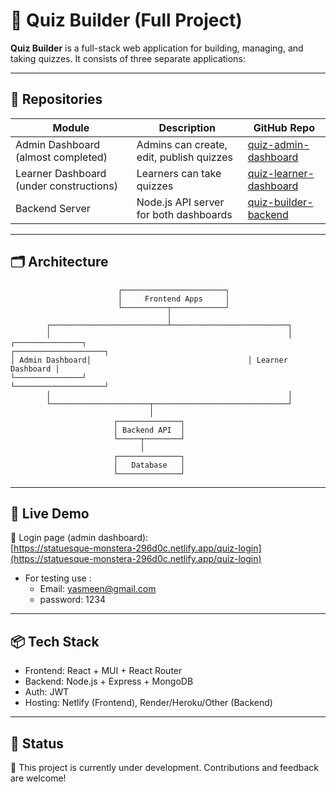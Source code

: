 # 🎯 Quiz Builder (Full Project)

**Quiz Builder** is a full-stack web application for building, managing, and taking quizzes. It consists of three separate applications:

---

## 🔗 Repositories

| Module                | Description                              | GitHub Repo                                                                 |
|-----------------------|------------------------------------------|------------------------------------------------------------------------------|
| Admin Dashboard  (almost completed)     | Admins can create, edit, publish quizzes | [quiz-admin-dashboard](https://github.com/YasmeenOthman/quiz-admin-dashboard) |
| Learner Dashboard  (under constructions)   | Learners can take quizzes                | [quiz-learner-dashboard](https://github.com/YasmeenOthman/quiz-learner-dashboard) |
| Backend Server        | Node.js API server for both dashboards   | [quiz-builder-backend](https://github.com/YasmeenOthman/quiz-builder-backend) |

---

## 🗂️ Architecture

```plaintext
                        ┌───────────────────────┐
                        │     Frontend Apps     │
                        └──────────┬────────────┘
                                   │
        ┌──────────────────────────┴──────────────────────────┐
        │                                                     │
┌───────────────┐                                   ┌────────────────────┐
│ Admin Dashboard│                                   │ Learner Dashboard │
└───────────────┘                                   └────────────────────┘
        │                                                     │
        └──────────────────────┬──────────────────────────────┘
                               │
                       ┌──────────────┐
                       │ Backend API  │
                       └─────┬────────┘
                             │
                       ┌──────────────┐
                       │   Database   │
                       └──────────────┘
```

---

## 🚀 Live Demo

🔐 Login page (admin dashboard):  
[https://statuesque-monstera-296d0c.netlify.app/quiz-login](https://statuesque-monstera-296d0c.netlify.app/quiz-login)
- For testing use :
  - Email: yasmeen@gmail.com
  - password: 1234

---

## 📦 Tech Stack

- Frontend: React + MUI + React Router
- Backend: Node.js + Express + MongoDB
- Auth: JWT
- Hosting: Netlify (Frontend), Render/Heroku/Other (Backend)

---

## 📌 Status

🚧 This project is currently under development. Contributions and feedback are welcome!
